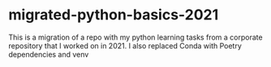 # migrated-python-basics-2021
This is a migration of a repo with my python learning tasks from a corporate repository that I worked on in 2021. I also replaced Conda with Poetry dependencies and venv
